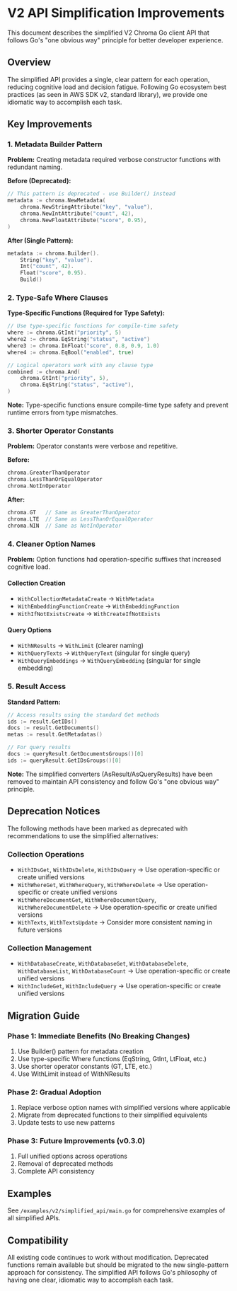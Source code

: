# V2 API Simplification Improvements

This document describes the simplified V2 Chroma Go client API that follows Go's "one obvious way" principle for better developer experience.

## Overview

The simplified API provides a single, clear pattern for each operation, reducing cognitive load and decision fatigue. Following Go ecosystem best practices (as seen in AWS SDK v2, standard library), we provide one idiomatic way to accomplish each task.

## Key Improvements

### 1. Metadata Builder Pattern

**Problem:** Creating metadata required verbose constructor functions with redundant naming.

**Before (Deprecated):**
```go
// This pattern is deprecated - use Builder() instead
metadata := chroma.NewMetadata(
    chroma.NewStringAttribute("key", "value"),
    chroma.NewIntAttribute("count", 42),
    chroma.NewFloatAttribute("score", 0.95),
)
```

**After (Single Pattern):**
```go
metadata := chroma.Builder().
    String("key", "value").
    Int("count", 42).
    Float("score", 0.95).
    Build()
```

### 2. Type-Safe Where Clauses

**Type-Specific Functions (Required for Type Safety):**
```go
// Use type-specific functions for compile-time safety
where := chroma.GtInt("priority", 5)
where2 := chroma.EqString("status", "active")
where3 := chroma.InFloat("score", 0.8, 0.9, 1.0)
where4 := chroma.EqBool("enabled", true)

// Logical operators work with any clause type
combined := chroma.And(
    chroma.GtInt("priority", 5),
    chroma.EqString("status", "active"),
)
```

**Note:** Type-specific functions ensure compile-time type safety and prevent runtime errors from type mismatches.

### 3. Shorter Operator Constants

**Problem:** Operator constants were verbose and repetitive.

**Before:**
```go
chroma.GreaterThanOperator
chroma.LessThanOrEqualOperator
chroma.NotInOperator
```

**After:**
```go
chroma.GT   // Same as GreaterThanOperator
chroma.LTE  // Same as LessThanOrEqualOperator
chroma.NIN  // Same as NotInOperator
```

### 4. Cleaner Option Names

**Problem:** Option functions had operation-specific suffixes that increased cognitive load.

#### Collection Creation
- `WithCollectionMetadataCreate` → `WithMetadata`
- `WithEmbeddingFunctionCreate` → `WithEmbeddingFunction`
- `WithIfNotExistsCreate` → `WithCreateIfNotExists`

#### Query Options
- `WithNResults` → `WithLimit` (clearer naming)
- `WithQueryTexts` → `WithQueryText` (singular for single query)
- `WithQueryEmbeddings` → `WithQueryEmbedding` (singular for single embedding)

### 5. Result Access

**Standard Pattern:**
```go
// Access results using the standard Get methods
ids := result.GetIDs()
docs := result.GetDocuments()
metas := result.GetMetadatas()

// For query results
docs := queryResult.GetDocumentsGroups()[0]
ids := queryResult.GetIDsGroups()[0]
```

**Note:** The simplified converters (AsResult/AsQueryResults) have been removed to maintain API consistency and follow Go's "one obvious way" principle.

## Deprecation Notices

The following methods have been marked as deprecated with recommendations to use the simplified alternatives:

### Collection Operations
- `WithIDsGet`, `WithIDsDelete`, `WithIDsQuery` → Use operation-specific or create unified versions
- `WithWhereGet`, `WithWhereQuery`, `WithWhereDelete` → Use operation-specific or create unified versions
- `WithWhereDocumentGet`, `WithWhereDocumentQuery`, `WithWhereDocumentDelete` → Use operation-specific or create unified versions
- `WithTexts`, `WithTextsUpdate` → Consider more consistent naming in future versions

### Collection Management
- `WithDatabaseCreate`, `WithDatabaseGet`, `WithDatabaseDelete`, `WithDatabaseList`, `WithDatabaseCount` → Use operation-specific or create unified versions
- `WithIncludeGet`, `WithIncludeQuery` → Use operation-specific or create unified versions

## Migration Guide

### Phase 1: Immediate Benefits (No Breaking Changes)
1. Use Builder() pattern for metadata creation
2. Use type-specific Where functions (EqString, GtInt, LtFloat, etc.)
3. Use shorter operator constants (GT, LTE, etc.)
4. Use WithLimit instead of WithNResults

### Phase 2: Gradual Adoption
1. Replace verbose option names with simplified versions where applicable
2. Migrate from deprecated functions to their simplified equivalents
3. Update tests to use new patterns

### Phase 3: Future Improvements (v0.3.0)
1. Full unified options across operations
2. Removal of deprecated methods
3. Complete API consistency

## Examples

See `/examples/v2/simplified_api/main.go` for comprehensive examples of all simplified APIs.

## Compatibility

All existing code continues to work without modification. Deprecated functions remain available but should be migrated to the new single-pattern approach for consistency. The simplified API follows Go's philosophy of having one clear, idiomatic way to accomplish each task.